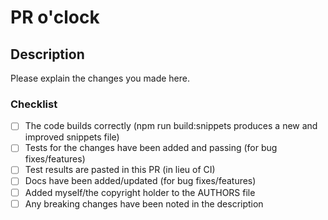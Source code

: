 # PR o'clock

## Description

Please explain the changes you made here.

### Checklist

* [ ] The code builds correctly (npm run build:snippets produces a new and improved snippets file)
* [ ] Tests for the changes have been added and passing (for bug fixes/features)
* [ ] Test results are pasted in this PR (in lieu of CI)
* [ ] Docs have been added/updated (for bug fixes/features)
* [ ] Added myself/the copyright holder to the AUTHORS file
* [ ] Any breaking changes have been noted in the description
